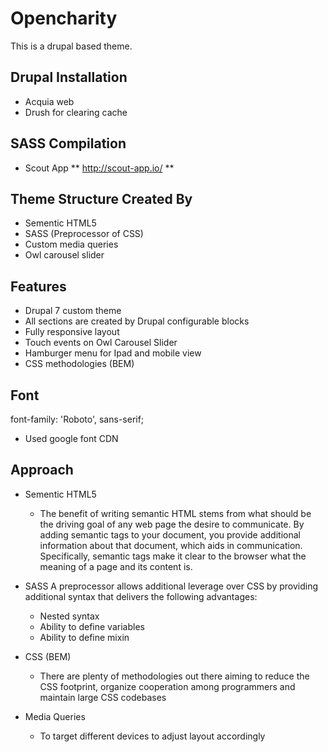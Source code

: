# Opencharity
This is a drupal based theme.

## Drupal Installation
- Acquia web
- Drush for clearing cache

## SASS Compilation
- Scout App ** http://scout-app.io/ **

## Theme Structure Created By
- Sementic HTML5
- SASS (Preprocessor of CSS)
- Custom media queries
- Owl carousel slider

## Features
- Drupal 7 custom theme
- All sections are created by Drupal configurable blocks
- Fully responsive layout
- Touch events on Owl Carousel Slider
- Hamburger menu for Ipad and mobile view
- CSS methodologies (BEM)

## Font
font-family: 'Roboto', sans-serif;
  - Used google font CDN

## Approach
- Sementic HTML5
  - The benefit of writing semantic HTML stems from what should be the driving goal of any web page the desire to communicate. By adding semantic tags to your document, you provide additional information about that document, which aids in communication. Specifically, semantic tags make it clear to the browser what the meaning of a page and its content is.

- SASS
A preprocessor allows additional leverage over CSS by providing additional syntax that delivers the following advantages:
  - Nested syntax
  - Ability to define variables
  - Ability to define mixin

- CSS (BEM)
  - There are plenty of methodologies out there aiming to reduce the CSS footprint, organize cooperation among programmers and maintain large CSS codebases

- Media Queries
  - To target different devices to adjust layout accordingly
